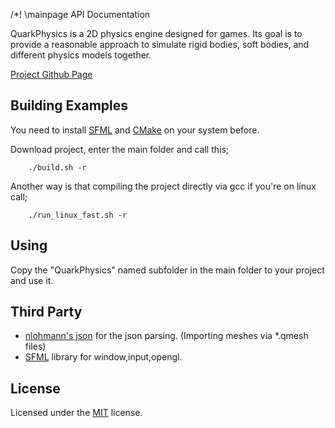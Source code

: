 
/*! \mainpage API Documentation

QuarkPhysics is a 2D physics engine designed for games. Its goal is to provide a reasonable approach to simulate rigid bodies, soft bodies, and different physics models together.

[Project Github Page](https://github.com/erayzesen/QuarkPhysics)

  
## Building Examples
You need to install [SFML](https://www.sfml-dev.org/) and [CMake](https://cmake.org/) on your system before. 

Download project, enter the main folder and call this;

        ./build.sh -r
Another way is that compiling the project directly via gcc if you're on linux call; 

        ./run_linux_fast.sh -r

## Using
Copy the "QuarkPhysics" named subfolder in the main folder to your project and use it. 

## Third Party 
- [nlohmann's json](https://github.com/nlohmann/json) for the json parsing. (Importing meshes via *.qmesh files)
- [SFML](https://www.sfml-dev.org/) library for window,input,opengl. 

## License
Licensed under the [MIT](https://github.com/erayzesen/QuarkPhysics/blob/master/LICENSE) license. 
